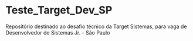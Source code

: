 # Teste_Target_Dev_SP

Repositório destinado ao desafio técnico da Target Sistemas, para vaga de Desenvolvedor de Sistemas Jr. - São Paulo
